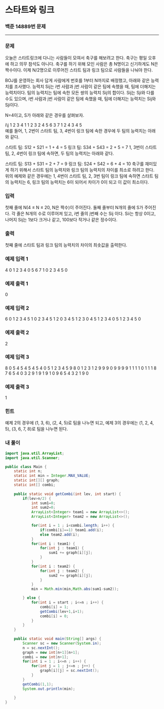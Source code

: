 # 스타트와 링크

### 백준 14889번 문제

------------

### 문제

오늘은 스타트링크에 다니는 사람들이 모여서 축구를 해보려고 한다. 축구는 평일 오후에 하고 의무 참석도 아니다. 축구를 하기 위해 모인 사람은 총 N명이고 신기하게도 N은 짝수이다. 이제 N/2명으로 이루어진 스타트 팀과 링크 팀으로 사람들을 나눠야 한다.

BOJ를 운영하는 회사 답게 사람에게 번호를 1부터 N까지로 배정했고, 아래와 같은 능력치를 조사했다. 능력치 Sij는 i번 사람과 j번 사람이 같은 팀에 속했을 때, 팀에 더해지는 능력치이다. 팀의 능력치는 팀에 속한 모든 쌍의 능력치 Sij의 합이다. Sij는 Sji와 다를 수도 있으며, i번 사람과 j번 사람이 같은 팀에 속했을 때, 팀에 더해지는 능력치는 Sij와 Sji이다.

N=4이고, S가 아래와 같은 경우를 살펴보자.

i\j	1	2	3	4
1	 	1	2	3
2	4	 	5	6
3	7	1	 	2
4	3	4	5	 
예를 들어, 1, 2번이 스타트 팀, 3, 4번이 링크 팀에 속한 경우에 두 팀의 능력치는 아래와 같다.

스타트 팀: S12 + S21 = 1 + 4 = 5
링크 팀: S34 + S43 = 2 + 5 = 7
1, 3번이 스타트 팀, 2, 4번이 링크 팀에 속하면, 두 팀의 능력치는 아래와 같다.

스타트 팀: S13 + S31 = 2 + 7 = 9
링크 팀: S24 + S42 = 6 + 4 = 10
축구를 재미있게 하기 위해서 스타트 팀의 능력치와 링크 팀의 능력치의 차이를 최소로 하려고 한다. 위의 예제와 같은 경우에는 1, 4번이 스타트 팀, 2, 3번 팀이 링크 팀에 속하면 스타트 팀의 능력치는 6, 링크 팀의 능력치는 6이 되어서 차이가 0이 되고 이 값이 최소이다.

### 입력

첫째 줄에 N(4 ≤ N ≤ 20, N은 짝수)이 주어진다. 둘째 줄부터 N개의 줄에 S가 주어진다. 각 줄은 N개의 수로 이루어져 있고, i번 줄의 j번째 수는 Sij 이다. Sii는 항상 0이고, 나머지 Sij는 1보다 크거나 같고, 100보다 작거나 같은 정수이다.

### 출력

첫째 줄에 스타트 팀과 링크 팀의 능력치의 차이의 최솟값을 출력한다.

### 예제 입력 1 

4
0 1 2 3
4 0 5 6
7 1 0 2
3 4 5 0

### 예제 출력 1 

0

### 예제 입력 2 

6
0 1 2 3 4 5
1 0 2 3 4 5
1 2 0 3 4 5
1 2 3 0 4 5
1 2 3 4 0 5
1 2 3 4 5 0

### 예제 출력 2 

2

### 예제 입력 3 

8
0 5 4 5 4 5 4 5
4 0 5 1 2 3 4 5
9 8 0 1 2 3 1 2
9 9 9 0 9 9 9 9
1 1 1 1 0 1 1 1
8 7 6 5 4 0 3 2
9 1 9 1 9 1 0 9
6 5 4 3 2 1 9 0

### 예제 출력 3 

1

### 힌트

예제 2의 경우에 (1, 3, 6), (2, 4, 5)로 팀을 나누면 되고, 예제 3의 경우에는 (1, 2, 4, 5), (3, 6, 7, 8)로 팀을 나누면 된다.

### 내 풀이

```java
import java.util.ArrayList;
import java.util.Scanner;

public class Main {
	static int n;
	static int min = Integer.MAX_VALUE;
	static int[][] graph;
	static int[] combi;
	
	public static void getCombi(int lev, int start) {
		if(lev>n/2) {
			int sum1=0;
			int sum2=0;
			ArrayList<Integer> team1 = new ArrayList<>();
			ArrayList<Integer> team2 = new ArrayList<>();

			for(int i = 1 ; i<combi.length; i++) {
				if(combi[i]==1) team1.add(i);
				else team2.add(i);
			}
			for(int i : team1) {
				for(int j : team1) {
					sum1 += graph[i][j];
				}
			}
			for(int i : team2) {
				for(int j : team2) {
					sum2 += graph[i][j];
				}
			}
			min = Math.min(min,Math.abs(sum1-sum2));

		} else {
			for(int i = start ; i<=n ; i++) {
				combi[i] = 1;
				getCombi(lev+1,i+1);
				combi[i] = 0;
			}
		}
	}
	
    public static void main(String[] args) {
    	Scanner sc = new Scanner(System.in);
    	n = sc.nextInt();
    	graph = new int[n+1][n+1];
    	combi = new int[n+1];
    	for(int i = 1 ; i<=n ; i++) {
    		for(int j = 1 ; j<=n ; j++) {
    			graph[i][j] = sc.nextInt();
    		}
    	}
    	getCombi(1,1);
    	System.out.println(min);
    	
    }
}
```


